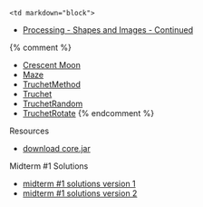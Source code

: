 	<td markdown="block">
* [Processing - Shapes and Images - Continued](slides/15/processing-shapes.html)
</td>
	<td markdown="block">




</td>
	<td markdown="block">

{% comment %}
* [Crescent Moon](resources/code/class15/Crescent.java)
* [Maze](resources/code/class15/Maze.java)
* [TruchetMethod](resources/code/class15/TruchetMethod.java)
* [Truchet](resources/code/class15/Truchet.java)
* [TruchetRandom](resources/code/class15/TruchetRandom.java)
* [TruchetRotate](resources/code/class15/TruchetRotate.java)
{% endcomment %}

Resources

* [download core.jar](resources/jars/core.jar)

Midterm #1 Solutions

* [midterm #1 solutions version 1](resources/handouts/midterm1/midterm_1a_ramen_solutions.pdf )
* [midterm #1 solutions version 2](resources/handouts/midterm1/midterm_1b_coffee_solutions.pdf )
</td>
